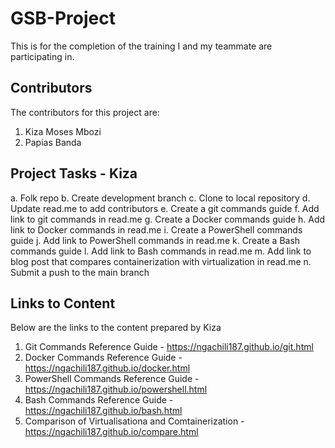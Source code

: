 # GSB-Project
This is for the completion of the training I and my teammate are participating in.
## Contributors
The contributors for this project are:
1. Kiza Moses Mbozi
2. Papias Banda

## Project Tasks - Kiza
a.	Folk repo
b.	Create development branch
c.	Clone to local repository
d.	Update read.me to add contributors
e.	Create a git commands guide
f.	Add link to git commands in read.me
g.	Create a Docker commands guide
h.	Add link to Docker commands in read.me
i.	Create a PowerShell commands guide
j.	Add link to PowerShell commands in read.me
k.	Create a Bash commands guide
l.	Add link to Bash commands in read.me
m.	Add link to blog post that compares containerization with virtualization in read.me 
n.	Submit a push to the main branch

## Links to Content
Below are the links to the content prepared by Kiza
1. Git Commands Reference Guide - https://ngachili187.github.io/git.html
2. Docker Commands Reference Guide - https://ngachili187.github.io/docker.html
3. PowerShell Commands Reference Guide - https://ngachili187.github.io/powershell.html
4. Bash Commands Reference Guide - https://ngachili187.github.io/bash.html
5. Comparison of Virtualisationa and Comtainerization - https://ngachili187.github.io/compare.html



